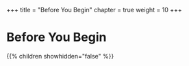 +++
title = "Before You Begin"
chapter = true
weight = 10
+++

# Before You Begin

{{% children showhidden="false" %}}